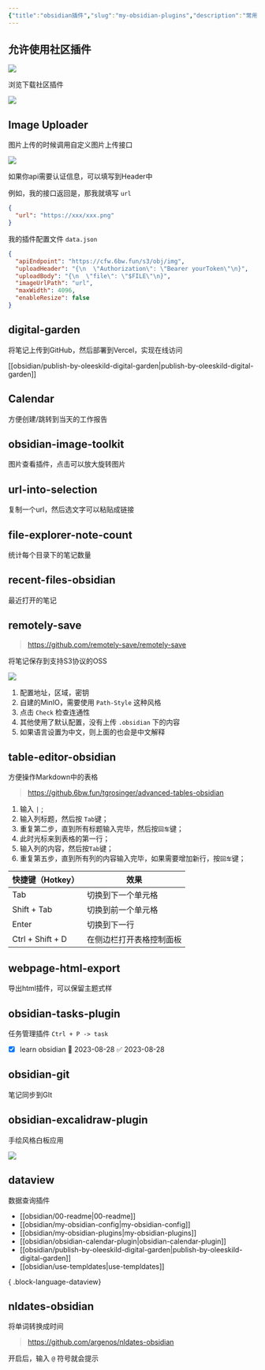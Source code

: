 ```yaml
---
{"title":"obsidian插件","slug":"my-obsidian-plugins","description":"常用插件介绍","author":"six","created":"2023-08-28","updated":"2023-08-28","cover":"https://picsum.photos/720/400","tags":["obsidian"],"categories":["obsidian"],"dg-publish":true,"permalink":"/obsidian/my-obsidian-plugins/","dgPassFrontmatter":true}
---
```


## 允许使用社区插件

![](https://s.sixmillions.cn/img/2023/08/28/005955483.png)

浏览下载社区插件

![](https://s.sixmillions.cn/img/2023/08/28/010046829.png)

## Image Uploader

图片上传的时候调用自定义图片上传接口

![](https://s.sixmillions.cn/img/2023/08/28/011931392.png)

如果你api需要认证信息，可以填写到Header中

例如，我的接口返回是，那我就填写 `url`

```json
{
  "url": "https://xxx/xxx.png"
}
```

我的插件配置文件 `data.json`

```json
{
  "apiEndpoint": "https://cfw.6bw.fun/s3/obj/img",
  "uploadHeader": "{\n  \"Authorization\": \"Bearer yourToken\"\n}",
  "uploadBody": "{\n  \"file\": \"$FILE\"\n}",
  "imageUrlPath": "url",
  "maxWidth": 4096,
  "enableResize": false
}
```

## digital-garden

将笔记上传到GitHub，然后部署到Vercel，实现在线访问

[[obsidian/publish-by-oleeskild-digital-garden\|publish-by-oleeskild-digital-garden]]

## Calendar

方便创建/跳转到当天的工作报告

## obsidian-image-toolkit

图片查看插件，点击可以放大旋转图片

## url-into-selection

复制一个url，然后选文字可以粘贴成链接

## file-explorer-note-count

统计每个目录下的笔记数量

## recent-files-obsidian

最近打开的笔记

## remotely-save

> https://github.com/remotely-save/remotely-save

将笔记保存到支持S3协议的OSS

![](https://s.sixmillions.cn/img/2023/08/28/043509403.png)

1. 配置地址，区域，密钥
2. 自建的MinIO，需要使用 `Path-Style` 这种风格
3. 点击 `Check` 检查连通性
4. 其他使用了默认配置，没有上传 `.obsidian` 下的内容
5. 如果语言设置为中文，则上面的也会是中文解释

## table-editor-obsidian

方便操作Markdown中的表格

> https://github.6bw.fun/tgrosinger/advanced-tables-obsidian

1. 输入 `|` ;
2. 输入列标题，然后按 `Tab`键；
3. 重复第二步，直到所有标题输入完毕，然后按`回车`键；
4. 此时光标来到表格的第一行；
5. 输入列的内容，然后按`Tab`键；
6. 重复第五步，直到所有列的内容输入完毕，如果需要增加新行，按`回车`键；

| 快捷键（Hotkey） | 效果                     |
| ---------------- | ------------------------ |
| Tab              | 切换到下一个单元格       |
| Shift + Tab      | 切换到前一个单元格       |
| Enter            | 切换到下一行             |
| Ctrl + Shift + D | 在侧边栏打开表格控制面板 |

## webpage-html-export

导出html插件，可以保留主题式样

## obsidian-tasks-plugin

任务管理插件  `Ctrl + P -> task`

- [x] learn obsidian 📅 2023-08-28 ✅ 2023-08-28
## obsidian-git

笔记同步到GIt

## obsidian-excalidraw-plugin

手绘风格白板应用

![](https://s.sixmillions.cn/img/2023/08/28/055434725.png)

## dataview

数据查询插件

- [[obsidian/00-readme\|00-readme]]
- [[obsidian/my-obsidian-config\|my-obsidian-config]]
- [[obsidian/my-obsidian-plugins\|my-obsidian-plugins]]
- [[obsidian/obsidian-calendar-plugin\|obsidian-calendar-plugin]]
- [[obsidian/publish-by-oleeskild-digital-garden\|publish-by-oleeskild-digital-garden]]
- [[obsidian/use-templdates\|use-templdates]]

{ .block-language-dataview}

## nldates-obsidian

将单词转换成时间

> https://github.com/argenos/nldates-obsidian

开启后，输入 `@` 符号就会提示

